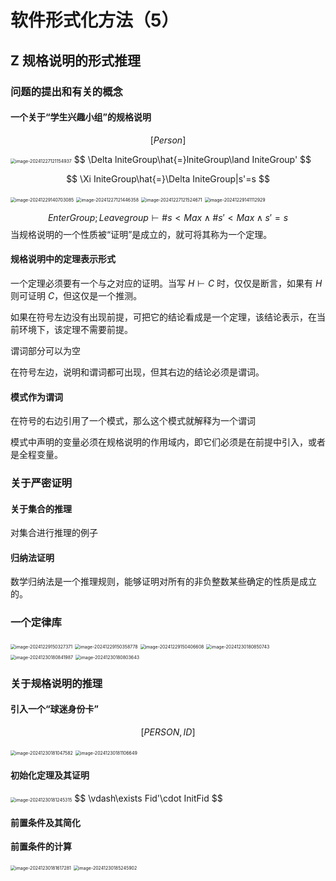 # 软件形式化方法（5）

## Z 规格说明的形式推理

### 问题的提出和有关的概念

#### 一个关于“学生兴趣小组”的规格说明

$$
[Person]
$$

<img src="http://public.file.lvshuhuai.cn/images\image-20241227121154937.png" alt="image-20241227121154937" style="zoom:50%;" />
$$
\Delta lniteGroup\hat{=}lniteGroup\land IniteGroup'
$$

$$
\Xi IniteGroup\hat{=}\Delta IniteGroup|s'=s
$$

<img src="http://public.file.lvshuhuai.cn/images\image-20241229140703085.png" alt="image-20241229140703085" style="zoom:50%;" />

<img src="http://public.file.lvshuhuai.cn/images\image-20241227121446358.png" alt="image-20241227121446358" style="zoom:50%;" />

<img src="http://public.file.lvshuhuai.cn/images\image-20241227121524671.png" alt="image-20241227121524671" style="zoom:50%;" />

<img src="http://public.file.lvshuhuai.cn/images\image-20241229141112929.png" alt="image-20241229141112929" style="zoom:50%;" />

$$
EnterGroup;Leavegroup\vdash \text{\#}s<Max\land\text{\#}s'<Max\land s'=s
$$
当规格说明的一个性质被“证明”是成立的，就可将其称为一个定理。

#### 规格说明中的定理表示形式

一个定理必须要有一个与之对应的证明。当写 $H\vdash C$ 时，仅仅是断言，如果有 $H$ 则可证明 $C$，但这仅是一个推测。

如果在符号左边没有出现前提，可把它的结论看成是一个定理，该结论表示，在当前环境下，该定理不需要前提。

谓词部分可以为空

在符号左边，说明和谓词都可出现，但其右边的结论必须是谓词。

#### 模式作为谓词

在符号的右边引用了一个模式，那么这个模式就解释为一个谓词

模式中声明的变量必须在规格说明的作用域内，即它们必须是在前提中引入，或者是全程变量。

### 关于严密证明

#### 关于集合的推理

对集合进行推理的例子

#### 归纳法证明

数学归纳法是一个推理规则，能够证明对所有的非负整数某些确定的性质是成立的。

### 一个定律库

<img src="http://public.file.lvshuhuai.cn/images\image-20241229150327371.png" alt="image-20241229150327371" style="zoom:50%;" />

<img src="http://public.file.lvshuhuai.cn/images\image-20241229150358778.png" alt="image-20241229150358778" style="zoom:50%;" />

<img src="http://public.file.lvshuhuai.cn/images\image-20241229150406608.png" alt="image-20241229150406608" style="zoom:50%;" />

<img src="Z:\Public\images\image-20241230180850743.png" alt="image-20241230180850743" style="zoom:50%;" />

<img src="Z:\Public\images\image-20241230180841987.png" alt="image-20241230180841987" style="zoom:50%;" />

<img src="Z:\Public\images\image-20241230180803643.png" alt="image-20241230180803643" style="zoom:50%;" />

### 关于规格说明的推理

#### 引入一个“球迷身份卡”

$$
[PERSON,ID]
$$

<img src="Z:\Public\images\image-20241230181047582.png" alt="image-20241230181047582" style="zoom:50%;" />

<img src="Z:\Public\images\image-20241230181106649.png" alt="image-20241230181106649" style="zoom:50%;" />

#### 初始化定理及其证明

<img src="Z:\Public\images\image-20241230181245315.png" alt="image-20241230181245315" style="zoom:50%;" />
$$
\vdash\exists Fid'\cdot InitFid
$$

#### 前置条件及其简化

**前置条件的计算**

<img src="Z:\Public\images\image-20241230181617281.png" alt="image-20241230181617281" style="zoom:50%;" />

<img src="Z:\Public\images\image-20241230185245902.png" alt="image-20241230185245902" style="zoom:50%;" />



